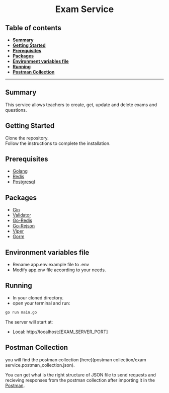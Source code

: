 <div align="center">
  <h1>Exam Service</h1>
</div>

##  Table of contents
- [**Summary**](#summary)
- [**Getting Started**](#getting-started)
- [**Prerequisites**](#prerequisites)
- [**Packages**](#packages)
- [**Environment variables file**](environment-variables-file)
- [**Running**](#running)
- [**Postman Collection**](#postman-collection)
---
## Summary

This service allows teachers to create, get, update and delete exams and questions.

## Getting Started

Clone the repository.<br />
Follow the instructions to complete the installation.

## Prerequisites

- [Golang](https://golang.org/dl/)
- [Redis](https://redis.io/download/)
- [Postgresql](https://www.postgresql.org/download/)

## Packages

- [Gin](https://github.com/gin-gonic/gin)
- [Validator](https://github.com/go-playground/validator)
- [Go-Redis](https://github.com/go-redis/redis)
- [Go-Rejson](https://github.com/nitishm/go-rejson)
- [Viper](https://github.com/spf13/viper)
- [Gorm](https://github.com/go-gorm/gorm)

## Environment variables file

- Rename app.env.example file to .env
- Modify app.env file according to your needs.

## Running

- In your cloned directory.
- open your terminal and run:

```bash
go run main.go
```

The server will start at:

- Local: http://localhost:[EXAM_SERVER_PORT]

## Postman Collection

you will find the postman collection [here](postman collection/exam service.postman_collection.json).

You can get what is the right structure of JSON file to send requests and recieving responses from the postman collection after importing it in the [Postman](https://www.postman.com/).